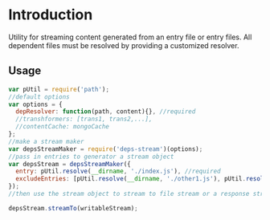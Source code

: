 # Introduction
Utility for streaming content generated from an entry file or entry files. 
All dependent files must be resolved by providing a customized resolver.

## Usage
```js
var pUtil = require('path');
//default options
var options = {
  depResolver: function(path, content){}, //required
  //transhformers: [trans1, trans2,...],
  //contentCache: mongoCache
};
//make a stream maker
var depsStreamMaker = require('deps-stream')(options);
//pass in entries to generator a stream object
var depsStream = depsStreamMaker({
  entry: pUtil.resolve(__dirname, './index.js'), //required
  excludeEntries: [pUtil.resolve(__dirname, './other1.js'), pUtil.resolve(__dirname, './other2.js')]
});
//then use the stream object to stream to file stream or a response stream

depsStream.streamTo(writableStream);
```